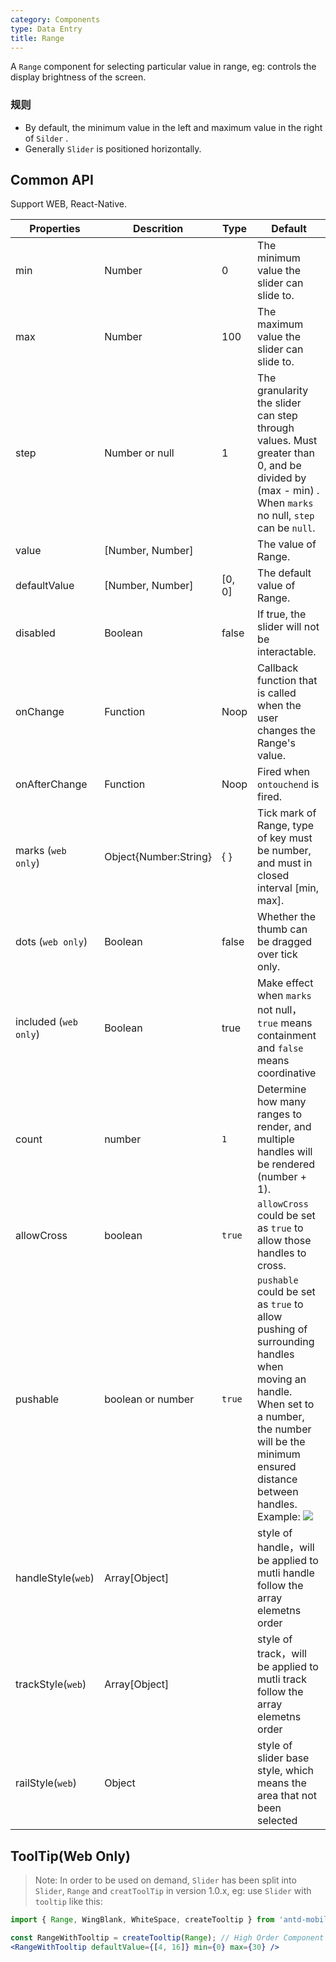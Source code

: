 ```yaml
---
category: Components
type: Data Entry
title: Range
---
```



A `Range` component for selecting particular value in range, eg: controls the display brightness of the screen.


### 规则

- By default, the minimum value in the left and maximum value in the right of `Silder` .
- Generally `Slider` is positioned horizontally.


## Common API

Support WEB, React-Native.

Properties | Descrition | Type | Default
-----------|------------|------|--------
| min    |  Number     | 0     | The minimum value the slider can slide to. |
| max    |  Number     | 100    | The maximum value the slider can slide to. |
| step    |  Number or null     | 1    | The granularity the slider can step through values. Must greater than 0, and be divided by (max - min) . When `marks` no null, `step` can be `null`. |
| value    |  [Number, Number]|     | The value of Range. |
| defaultValue    |  [Number, Number]   | [0, 0]    | The default value of Range. |
| disabled    |  Boolean     | false    | If true, the slider will not be interactable. |
| onChange    |  Function     | Noop    | Callback function that is called when the user changes the Range's value. |
| onAfterChange    |  Function     | Noop    | Fired when `ontouchend` is fired. |
| marks (`web only`)     |  Object{Number:String}     | { }    | Tick mark of Range, type of key must be number, and must in closed interval [min, max]. |
| dots (`web only`)     |  Boolean     | false    | Whether the thumb can be dragged over tick only. |
| included (`web only`)    |  Boolean     | true    | Make effect when `marks` not null，`true` means containment and `false` means coordinative  |
| count | number | `1` | Determine how many ranges to render, and multiple handles will be rendered (number + 1). |
| allowCross | boolean | `true` | `allowCross` could be set as `true` to allow those handles to cross. |
| pushable | boolean or number | `true` | `pushable` could be set as `true` to allow pushing of surrounding handles when moving an handle. When set to a number, the number will be the minimum ensured distance between handles. Example: ![](http://i.giphy.com/l46Cs36c9HrHMExoc.gif) |
| handleStyle(`web`)    |  Array[Object]    |    | style of handle，will be applied to mutli handle follow the array elemetns order |
| trackStyle(`web`)    | Array[Object]     |    | style of track，will be applied to mutli track follow the array elemetns order |
| railStyle(`web`)    |  Object     |   | style of slider base style, which means the area that not been selected |

## ToolTip(Web Only)

> Note: In order to be used on demand, `Slider` has been split into `Slider`, `Range` and `creatToolTip` in version 1.0.x, eg: use `Slider` with `tooltip` like this:

````jsx
import { Range, WingBlank, WhiteSpace, createTooltip } from 'antd-mobile';

const RangeWithTooltip = createTooltip(Range); // High Order Component
<RangeWithTooltip defaultValue={[4, 16]} min={0} max={30} />
````
